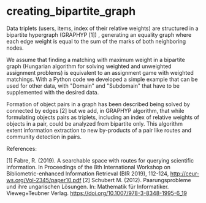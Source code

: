 # creating_bipartite_graph
Data triplets (users, items, index of their relative weights) are structured in a bipartite hypergraph (GRAPHYP [1]) , generating an equality graph where each edge weight is equal to the sum of the marks of both neighboring nodes.

 We assume that finding a matching with maximum weight in a bipartite graph (Hungarian algorithm for solving weighted and unweighted assignment problems) is equivalent to an assignment game with weighted matchings. With a Python code we developed a simple example that can be used for other data, with "Domain" and "Subdomain" that have to be supplemented with the desired data.

Formation of object pairs in a graph has been described being solved by connected by edges [2] but we add, in GRAPHYP algorithm, that while formulating objects pairs as triplets, including an index of relative weights of objects in a pair, could be analyzed from bipartite only. This algorithm extent information extraction to new by-products of a pair like routes and community detection in pairs.   






References:

[1] Fabre, R. (2019). A searchable space with routes for querying scientific information. In Proceedings of the 8th International Workshop on Bibliometric-enhanced Information Retrieval (BIR 2019), 112-124,  http://ceur-ws.org/Vol-2345/paper10.pdf
[2] Schubert M. (2012). Paarungsprobleme und ihre ungarischen Lösungen. In: Mathematik für Informatiker. Vieweg+Teubner Verlag. https://doi.org/10.1007/978-3-8348-1995-6_19
